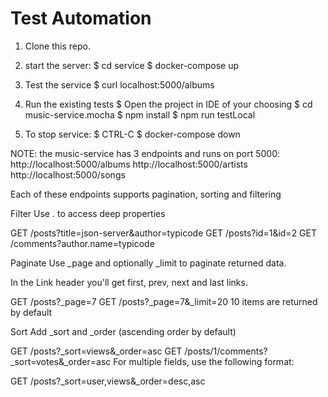 # Test Automation
1) Clone this repo.
2) start the server:
    $ cd service
    $ docker-compose up
	
4) Test the service
    $ curl localhost:5000/albums
	
5) Run the existing tests
	$ Open the project in IDE of your choosing
	$ cd music-service.mocha
	$ npm install
	$ npm run testLocal
	

6) To stop service:
    $ CTRL-C
    $ docker-compose down



NOTE: the music-service has 3 endpoints and runs on port 5000:
http://localhost:5000/albums
http://localhost:5000/artists
http://localhost:5000/songs

Each of these endpoints supports pagination, sorting and filtering

Filter
Use . to access deep properties

GET /posts?title=json-server&author=typicode
GET /posts?id=1&id=2
GET /comments?author.name=typicode

Paginate
Use _page and optionally _limit to paginate returned data.

In the Link header you'll get first, prev, next and last links.

GET /posts?_page=7
GET /posts?_page=7&_limit=20
10 items are returned by default

Sort
Add _sort and _order (ascending order by default)

GET /posts?_sort=views&_order=asc
GET /posts/1/comments?_sort=votes&_order=asc
For multiple fields, use the following format:

GET /posts?_sort=user,views&_order=desc,asc